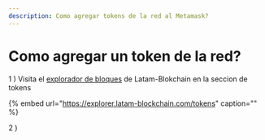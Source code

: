 ```yaml
---
description: Como agregar tokens de la red al Metamask?
---
```


# Como agregar un token de la red?

1 \) Visita el [explorador de bloques](https://explorer.latam-blockchain.com/tokens) de Latam-Blokchain en la seccion de tokens

{% embed url="https://explorer.latam-blockchain.com/tokens" caption="" %}

2 \)












